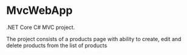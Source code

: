 # MvcWebApp

.NET Core C# MVC project.

The project consists of a products page with ability to create, edit and delete products from the list of products

